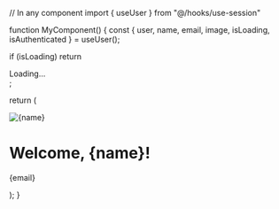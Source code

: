 // In any component
import { useUser } from "@/hooks/use-session"

function MyComponent() {
  const { user, name, email, image, isLoading, isAuthenticated } = useUser();
  
  if (isLoading) return <div>Loading...</div>;
  
  return (
    <div>
      <img src={image} alt={name} />
      <h1>Welcome, {name}!</h1>
      <p>{email}</p>
    </div>
  );
}